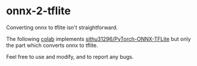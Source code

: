 # onnx-2-tflite

Converting onnx to tflite isn't straightforward.

The following [colab](https://colab.research.google.com/drive/1m7SlGlA7Cvz49JJsznOqH9HDZBtPVKAt?usp=sharing) implements [sithu31296/PyTorch-ONNX-TFLite](https://github.com/sithu31296/PyTorch-ONNX-TFLite) but only the part which converts onnx to tflite.

Feel free to use and modify, and to report any bugs.
